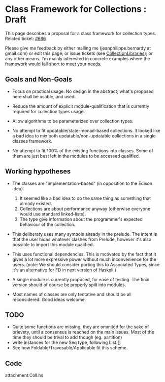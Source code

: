 # Class Framework for Collections : Draft


This page describes a proposal for a class framework for collection types. Related ticket: [\#666](https://gitlab.haskell.org//ghc/ghc/issues/666)


Please give me feedback by either mailing me (jeanphilippe.bernardy at gmail.com) 
or edit this page; or issue tickets (see [CollectionLibraries](collection-libraries)); or any other means.
I'm mainly interested in concrete examples where the framework would fall short to meet your needs.

## Goals and Non-Goals

- Focus on practical usage. No design in the abstract; what's proposed here shall be usable, and used.
- Reduce the amount of explicit module-qualification that is currently required for collection types usage.
- Allow algorithms to be parameterized over collection types.

- No attempt to fit updatable/state-monad-based collections. 
  It looked like a bad idea to mix both updatable/non-updatable collections in a single classes framework.
- No attempt to fit 100% of the existing functions into classes. 
  Some of them are just best left in the modules to be accessed qualified.

## Working hypotheses

- The classes are "implementation-based" (in opposition to the Edison idea).

  1. It seemed like a bad idea to do the same thing as something that already existed.
  1. Collections are about performance anyway (otherwise everyone would use standard linked-lists).
  1. The type give information about the programmer's expected behaviour of the collection. 
- This deliberaty uses many symbols already in the prelude. The intent is that the user hides whatever clashes from Prelude, however it's also possible to import this module qualified.
- This uses functional dependencies. This is motivated by the fact that it gives a lot more expressive power without much inconvenience for the users. (note: We should consider porting this to Associated Types, since it's an alternative for FD in next version of Haskell.)
- A single module is currently proposed, for ease of testing. The final version should of course be properly spilt into modules.
- Most names of classes are only tentative and should be all reconsidered. Good ideas welcome.

## TODO

- Quite some functions are missing, they are ommited for the sake of brievety,
  until a consensus is reached on the main issues.
  Most of the time they should be trival to add though (eg. partition)
- write instances for the new Seq type, following List.\[\]
- See how Foldable/Travesable/Applicable fit this scheme. 

## Code

attachment:Coll.hs